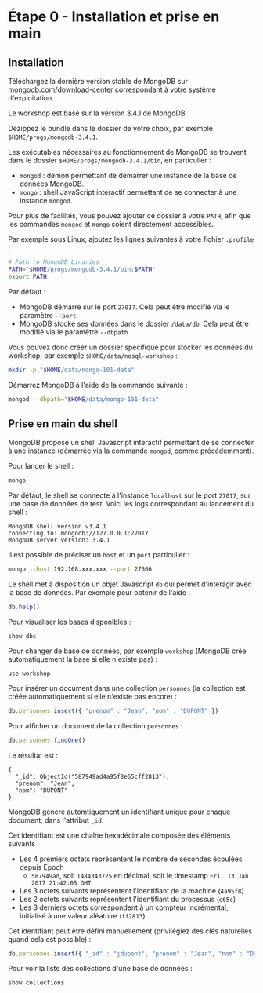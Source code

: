 # Étape 0 - Installation et prise en main

## Installation

Téléchargez la dernière version stable de MongoDB sur [mongodb.com/download-center](https://www.mongodb.com/download-center#community) correspondant à votre système d'exploitation.

Le workshop est basé sur la version 3.4.1 de MongoDB.

Dézippez le bundle dans le dossier de votre choix, par exemple `$HOME/progs/mongodb-3.4.1`.

Les exécutables nécessaires au fonctionnement de MongoDB se trouvent dans le dossier `$HOME/progs/mongodb-3.4.1/bin`, en particulier :

* `mongod` : démon permettant de démarrer une instance de la base de données MongoDB.
* `mongo` : shell JavaScript interactif permettant de se connecter à une instance `mongod`.

Pour plus de facilités, vous pouvez ajouter ce dossier à votre `PATH`, afin que les commandes `mongod` et `mongo` soient directement accessibles.

Par exemple sous Linux, ajoutez les lignes suivantes à votre fichier `.profile` :

```bash
# Path to MongoDB binaries
PATH="$HOME/progs/mongodb-3.4.1/bin:$PATH"
export PATH
```

Par défaut :

* MongoDB démarre sur le port `27017`. Cela peut être modifié via le paramètre `--port`.
* MongoDB stocke ses données dans le dossier `/data/db`. Cela peut être modifié via le paramètre `--dbpath`

Vous pouvez donc créer un dossier spécifique pour stocker les données du workshop, par exemple `$HOME/data/nosql-workshop` :

```bash
mkdir -p "$HOME/data/mongo-101-data"
```

Démarrez MongoDB à l'aide de la commande suivante :

```bash
mongod --dbpath="$HOME/data/mongo-101-data"
```

## Prise en main du shell

MongoDB propose un shell Javascript interactif permettant de se connecter à une instance (démarrée via la commande `mongod`, comme précédemment).

Pour lancer le shell :

```bash
mongo
```

Par défaut, le shell se connecte à l'instance `localhost` sur le port `27017`, sur une base de données de test. Voici les logs correspondant au lancement du shell :

```
MongoDB shell version v3.4.1
connecting to: mongodb://127.0.0.1:27017
MongoDB server version: 3.4.1
```

Il est possible de préciser un `host` et un `port` particulier :

```bash
mongo --host 192.168.xxx.xxx --port 27666
```

Le shell met à disposition un objet Javascript `db` qui permet d'interagir avec la base de données. Par exemple pour obtenir de l'aide :

```javascript
db.help()
```

Pour visualiser les bases disponibles :

```
show dbs
```

Pour changer de base de données, par exemple `workshop` (MongoDB crée automatiquement la base si elle n'existe pas) :

```
use workshop
```

Pour insérer un document dans une collection `personnes` (la collection est créée automatiquement si elle n'existe pas encore) :

```javascript
db.personnes.insert({ "prenom" : "Jean", "nom" : "DUPONT" })
```

Pour afficher un document de la collection `personnes` :

```javascript
db.personnes.findOne()
```

Le résultat est :

```
{
  "_id": ObjectId("587949ad4a95f8e65cff2813"),
  "prenom": "Jean",
  "nom": "DUPONT"
}
```

MongoDB génère automtiquement un identifiant unique pour chaque document, dans l'attribut `_id`.

Cet identifiant est une chaîne hexadécimale composée des éléments suivants :

* Les 4 premiers octets représentent le nombre de secondes écoulées depuis Epoch
  * `587949ad`, soit `1484343725` en décimal, soit le timestamp `Fri, 13 Jan 2017 21:42:05 GMT`
* Les 3 octets suivants représentent l'identifiant de la machine (`4a95f8`)
* Les 2 octets suivants représentent l'identifiant du processus (`e65c`)
* Les 3 derniers octets correspondent à un compteur incrémental, initialisé à une valeur aléatoire (`ff2813`)

Cet identifiant peut être défini manuellement (privilégiez des clés naturelles quand cela est possible) :

```javascript
db.personnes.insert({ "_id" : "jdupont", "prenom" : "Jean", "nom" : "DUPONT" })
```

Pour voir la liste des collections d'une base de données :

```
show collections
```
